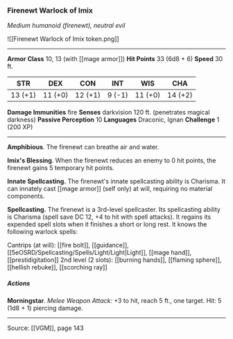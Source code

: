 ### Firenewt Warlock of Imix
_Medium humanoid (firenewt), neutral evil_

![[Firenewt Warlock of Imix token.png]]




---

**Armor Class** 10, 13 (with [[mage armor]])
**Hit Points** 33 (6d8 + 6)
**Speed** 30 ft.

| STR     | DEX     | CON     | INT     | WIS     | CHA     |
|---------|---------|---------|---------|---------|---------|
| 13 (+1) | 11 (+0) | 12 (+1) | 9 (-1) | 11 (+0) | 14 (+2) |

**Damage Immunities** fire
**Senses** darkvision 120 ft. (penetrates magical darkness)
**Passive Perception** 10
**Languages** Draconic, Ignan
**Challenge** 1 (200 XP)

---

**Amphibious**. The firenewt can breathe air and water.

**Imix's Blessing**. When the firenewt reduces an enemy to 0 hit points, the firenewt gains 5 temporary hit points.

**Innate Spellcasting.** The firenewt's innate spellcasting ability is Charisma. It can innately cast [[mage armor]] (self only) at will, requiring no material components.

**Spellcasting.** The firenewt is a 3rd-level spellcaster. Its spellcasting ability is Charisma (spell save DC 12, +4 to hit with spell attacks). It regains its expended spell slots when it finishes a short or long rest. It knows the following warlock spells:

Cantrips (at will): [[fire bolt]], [[guidance]], [[5eOSRD/Spellcasting/Spells/Light/Light|Light]], [[mage hand]], [[prestidigitation]]
2nd level (2 slots): [[burning hands]], [[flaming sphere]], [[hellish rebuke]], [[scorching ray]]

##### Actions
**Morningstar**. _Melee Weapon Attack:_ +3 to hit, reach 5 ft., one target. Hit: 5 (1d8 + 1) piercing damage.


---

Source: [[VGM]], page 143